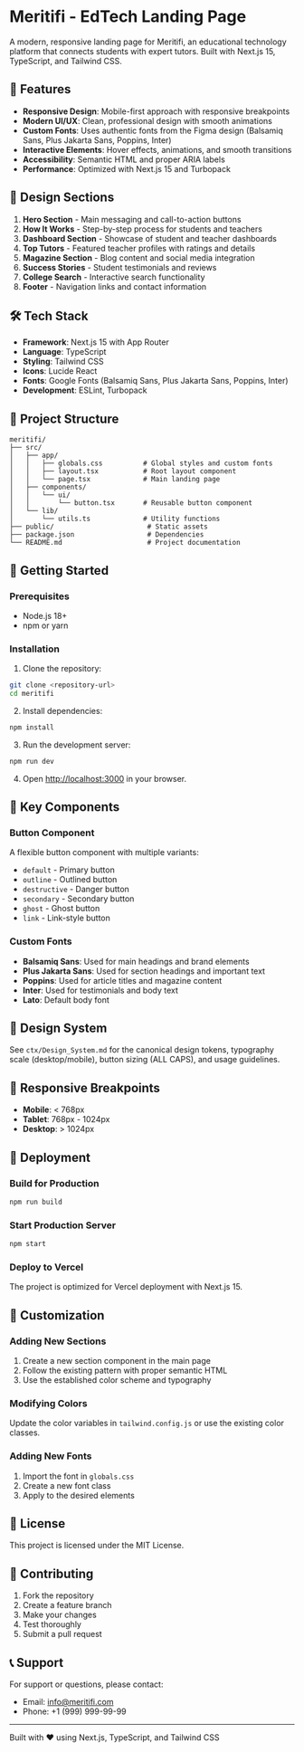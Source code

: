 # Meritifi - EdTech Landing Page

A modern, responsive landing page for Meritifi, an educational technology platform that connects students with expert tutors. Built with Next.js 15, TypeScript, and Tailwind CSS.

## 🚀 Features

- **Responsive Design**: Mobile-first approach with responsive breakpoints
- **Modern UI/UX**: Clean, professional design with smooth animations
- **Custom Fonts**: Uses authentic fonts from the Figma design (Balsamiq Sans, Plus Jakarta Sans, Poppins, Inter)
- **Interactive Elements**: Hover effects, animations, and smooth transitions
- **Accessibility**: Semantic HTML and proper ARIA labels
- **Performance**: Optimized with Next.js 15 and Turbopack

## 🎨 Design Sections

1. **Hero Section** - Main messaging and call-to-action buttons
2. **How It Works** - Step-by-step process for students and teachers
3. **Dashboard Section** - Showcase of student and teacher dashboards
4. **Top Tutors** - Featured teacher profiles with ratings and details
5. **Magazine Section** - Blog content and social media integration
6. **Success Stories** - Student testimonials and reviews
7. **College Search** - Interactive search functionality
8. **Footer** - Navigation links and contact information

## 🛠️ Tech Stack

- **Framework**: Next.js 15 with App Router
- **Language**: TypeScript
- **Styling**: Tailwind CSS
- **Icons**: Lucide React
- **Fonts**: Google Fonts (Balsamiq Sans, Plus Jakarta Sans, Poppins, Inter)
- **Development**: ESLint, Turbopack

## 📁 Project Structure

```
meritifi/
├── src/
│   ├── app/
│   │   ├── globals.css          # Global styles and custom fonts
│   │   ├── layout.tsx           # Root layout component
│   │   └── page.tsx             # Main landing page
│   ├── components/
│   │   └── ui/
│   │       └── button.tsx       # Reusable button component
│   └── lib/
│       └── utils.ts             # Utility functions
├── public/                       # Static assets
├── package.json                  # Dependencies
└── README.md                     # Project documentation
```

## 🚀 Getting Started

### Prerequisites

- Node.js 18+
- npm or yarn

### Installation

1. Clone the repository:

```bash
git clone <repository-url>
cd meritifi
```

2. Install dependencies:

```bash
npm install
```

3. Run the development server:

```bash
npm run dev
```

4. Open [http://localhost:3000](http://localhost:3000) in your browser.

## 🎯 Key Components

### Button Component

A flexible button component with multiple variants:

- `default` - Primary button
- `outline` - Outlined button
- `destructive` - Danger button
- `secondary` - Secondary button
- `ghost` - Ghost button
- `link` - Link-style button

### Custom Fonts

- **Balsamiq Sans**: Used for main headings and brand elements
- **Plus Jakarta Sans**: Used for section headings and important text
- **Poppins**: Used for article titles and magazine content
- **Inter**: Used for testimonials and body text
- **Lato**: Default body font

## 🎨 Design System

See `ctx/Design_System.md` for the canonical design tokens, typography scale (desktop/mobile), button sizing (ALL CAPS), and usage guidelines.

## 📱 Responsive Breakpoints

- **Mobile**: < 768px
- **Tablet**: 768px - 1024px
- **Desktop**: > 1024px

## 🚀 Deployment

### Build for Production

```bash
npm run build
```

### Start Production Server

```bash
npm start
```

### Deploy to Vercel

The project is optimized for Vercel deployment with Next.js 15.

## 🔧 Customization

### Adding New Sections

1. Create a new section component in the main page
2. Follow the existing pattern with proper semantic HTML
3. Use the established color scheme and typography

### Modifying Colors

Update the color variables in `tailwind.config.js` or use the existing color classes.

### Adding New Fonts

1. Import the font in `globals.css`
2. Create a new font class
3. Apply to the desired elements

## 📝 License

This project is licensed under the MIT License.

## 🤝 Contributing

1. Fork the repository
2. Create a feature branch
3. Make your changes
4. Test thoroughly
5. Submit a pull request

## 📞 Support

For support or questions, please contact:

- Email: info@meritifi.com
- Phone: +1 (999) 999-99-99

---

Built with ❤️ using Next.js, TypeScript, and Tailwind CSS
